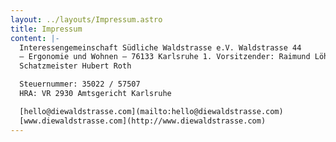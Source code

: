 ```yaml
---
layout: ../layouts/Impressum.astro
title: Impressum
content: |-
  Interessengemeinschaft Südliche Waldstrasse e.V. Waldstrasse 44  
  – Ergonomie und Wohnen – 76133 Karlsruhe 1. Vorsitzender: Raimund Löhr  
  Schatzmeister Hubert Roth

  Steuernummer: 35022 / 57507  
  HRA: VR 2930 Amtsgericht Karlsruhe

  [hello@diewaldstrasse.com](mailto:hello@diewaldstrasse.com)  
  [www.diewaldstrasse.com](http://www.diewaldstrasse.com)
---
```

